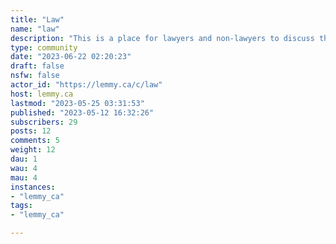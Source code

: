 ```yaml
---
title: "Law" 
name: "law"
description: "This is a place for lawyers and non-lawyers to discuss the legal profession and new and interesting legal developments from around the world.Feel free to ask for legal advice and you maybe get answers from the finest wikipedia trained amateur lawyers on the fediverse who have exactly 0 law experience."
type: community
date: "2023-06-22 02:20:23"
draft: false
nsfw: false
actor_id: "https://lemmy.ca/c/law"
host: lemmy.ca
lastmod: "2023-05-25 03:31:53"
published: "2023-05-12 16:32:26"
subscribers: 29
posts: 12
comments: 5
weight: 12
dau: 1
wau: 4
mau: 4
instances:
- "lemmy_ca"
tags: 
- "lemmy_ca"

---
```

